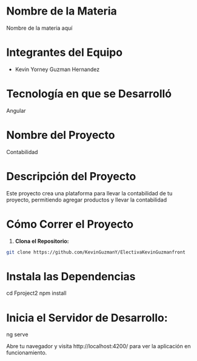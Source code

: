 # Nombre de la Materia
Nombre de la materia aquí

# Integrantes del Equipo
- Kevin Yorney Guzman Hernandez

# Tecnología en que se Desarrolló
Angular

# Nombre del Proyecto
Contabilidad

# Descripción del Proyecto
Este proyecto crea una plataforma para llevar la contabilidad de tu proyecto, permitiendo agregar productos y llevar la contabilidad

# Cómo Correr el Proyecto
1. **Clona el Repositorio:**
```bash
git clone https://github.com/KevinGuzmanY/ElectivaKevinGuzmanfront
```
# Instala las Dependencias

cd Fproject2
npm install

# Inicia el Servidor de Desarrollo:

ng serve

Abre tu navegador y visita http://localhost:4200/ para ver la aplicación en funcionamiento.
